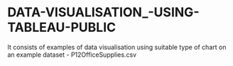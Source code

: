 # DATA-VISUALISATION_-USING-TABLEAU-PUBLIC
It consists of examples of data visualisation using suitable  type of chart on an example dataset - P12OfficeSupplies.csv

